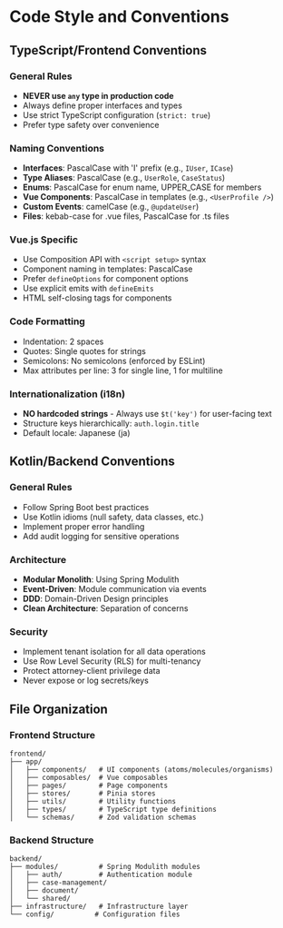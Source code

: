 # Code Style and Conventions

## TypeScript/Frontend Conventions

### General Rules
- **NEVER use `any` type in production code**
- Always define proper interfaces and types
- Use strict TypeScript configuration (`strict: true`)
- Prefer type safety over convenience

### Naming Conventions
- **Interfaces**: PascalCase with 'I' prefix (e.g., `IUser`, `ICase`)
- **Type Aliases**: PascalCase (e.g., `UserRole`, `CaseStatus`)
- **Enums**: PascalCase for enum name, UPPER_CASE for members
- **Vue Components**: PascalCase in templates (e.g., `<UserProfile />`)
- **Custom Events**: camelCase (e.g., `@updateUser`)
- **Files**: kebab-case for .vue files, PascalCase for .ts files

### Vue.js Specific
- Use Composition API with `<script setup>` syntax
- Component naming in templates: PascalCase
- Prefer `defineOptions` for component options
- Use explicit emits with `defineEmits`
- HTML self-closing tags for components

### Code Formatting
- Indentation: 2 spaces
- Quotes: Single quotes for strings
- Semicolons: No semicolons (enforced by ESLint)
- Max attributes per line: 3 for single line, 1 for multiline

### Internationalization (i18n)
- **NO hardcoded strings** - Always use `$t('key')` for user-facing text
- Structure keys hierarchically: `auth.login.title`
- Default locale: Japanese (ja)

## Kotlin/Backend Conventions

### General Rules
- Follow Spring Boot best practices
- Use Kotlin idioms (null safety, data classes, etc.)
- Implement proper error handling
- Add audit logging for sensitive operations

### Architecture
- **Modular Monolith**: Using Spring Modulith
- **Event-Driven**: Module communication via events
- **DDD**: Domain-Driven Design principles
- **Clean Architecture**: Separation of concerns

### Security
- Implement tenant isolation for all data operations
- Use Row Level Security (RLS) for multi-tenancy
- Protect attorney-client privilege data
- Never expose or log secrets/keys

## File Organization

### Frontend Structure
```
frontend/
├── app/
│   ├── components/   # UI components (atoms/molecules/organisms)
│   ├── composables/  # Vue composables
│   ├── pages/        # Page components
│   ├── stores/       # Pinia stores
│   ├── utils/        # Utility functions
│   ├── types/        # TypeScript type definitions
│   └── schemas/      # Zod validation schemas
```

### Backend Structure
```
backend/
├── modules/          # Spring Modulith modules
│   ├── auth/         # Authentication module
│   ├── case-management/
│   ├── document/
│   └── shared/
├── infrastructure/   # Infrastructure layer
└── config/          # Configuration files
```